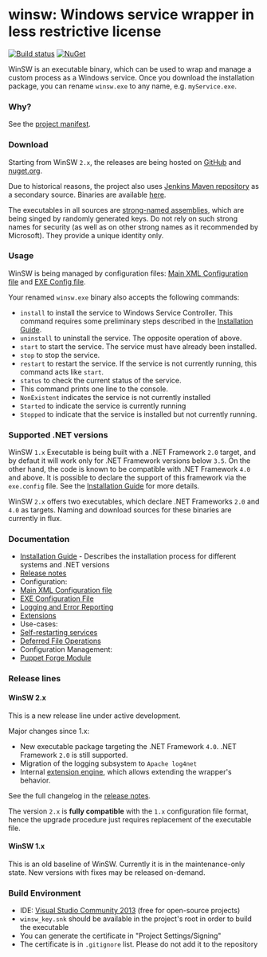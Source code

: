 winsw: Windows service wrapper in less restrictive license
=========================

[![Build status](https://ci.appveyor.com/api/projects/status/i94752yal9iy77in?svg=true)](https://ci.appveyor.com/project/oleg-nenashev/winsw)
[![NuGet](https://img.shields.io/nuget/v/WinSW.svg)](https://www.nuget.org/packages/WinSW/)

WinSW is an executable binary, which can be used to wrap and manage a custom process as a Windows service.
Once you download the installation package, you can rename `winsw.exe` to any name, e.g. `myService.exe`.

### Why?

See the [project manifest](MANIFEST.md).

### Download

Starting from WinSW `2.x`, the releases are being hosted on [GitHub](https://github.com/kohsuke/winsw/releases) and [nuget.org](https://www.nuget.org/packages/WinSW/).

Due to historical reasons, the project also uses  [Jenkins Maven repository](https://jenkins.io/index.html)  as a secondary source. 
Binaries are available [here](http://repo.jenkins-ci.org/releases/com/sun/winsw/winsw/). 

The executables in all sources are [strong-named assemblies](https://msdn.microsoft.com/en-us/library/wd40t7ad%28v=vs.110%29.aspx), which are being singed by randomly generated keys.
Do not rely on such strong names for security (as well as on other strong names as it recommended by Microsoft). 
They provide a unique identity only.

### Usage

WinSW is being managed by configuration files: [Main XML Configuration file](doc/xmlConfigFile.md) and [EXE Config file](doc/exeConfigFile.md).

Your renamed `winsw.exe` binary also accepts the following commands:

* `install` to install the service to Windows Service Controller.
  This command requires some preliminary steps described in the [Installation Guide](doc/installation.md).
* `uninstall` to uninstall the service. The opposite operation of above.
* `start` to start the service. The service must have already been installed.
* `stop` to stop the service.
* `restart` to restart the service. If the service is not currently running, this command acts like `start`.
* `status` to check the current status of the service.
 * This command prints one line to the console.
 * `NonExistent` indicates the service is not currently installed
 * `Started` to indicate the service is currently running
 * `Stopped` to indicate that the service is installed but not currently running.

### Supported .NET versions

WinSW `1.x` Executable is being built with a .NET Framework `2.0` target, and by defaut it will work only for .NET Framework versions below `3.5`.
On the other hand, the code is known to be compatible with .NET Framework `4.0` and above.
It is possible to declare the support of this framework via the `exe.config` file.
See the [Installation Guide](doc/installation.md) for more details.

WinSW `2.x` offers two executables, which declare .NET Frameworks `2.0` and `4.0` as targets.
Naming and download sources for these binaries are currently in flux.

### Documentation

* [Installation Guide](doc/installation.md) - Describes the installation process for different systems and .NET versions
* [Release notes](CHANGELOG.md)
* Configuration:
 * [Main XML Configuration file](doc/xmlConfigFile.md)
 * [EXE Configuration File](doc/exeConfigFile.md)
 * [Logging and Error Reporting](doc/loggingAndErrorReporting.md)
 * [Extensions](doc/extensions/extensions.md)
* Use-cases:
 * [Self-restarting services](doc/selfRestartingService.md)
 * [Deferred File Operations](doc/deferredFileOperations.md)
* Configuration Management:
 * [Puppet Forge Module](doc/puppetWinSW.md)

### Release lines

#### WinSW 2.x

This is a new release line under active development.

Major changes since 1.x:
* New executable package targeting the .NET Framework `4.0`. .NET Framework `2.0` is still supported.
* Migration of the logging subsystem to `Apache log4net`
* Internal [extension engine](doc/extensions/extensions.md), which allows extending the wrapper's behavior.

See the full changelog in the [release notes](CHANGELOG.md#20).

The version `2.x` is **fully compatible** with the `1.x` configuration file format, 
  hence the upgrade procedure just requires replacement of the executable file.

#### WinSW 1.x

This is an old baseline of WinSW.
Currently it is in the maintenance-only state.
New versions with fixes may be released on-demand.

### Build Environment

* IDE: [Visual Studio Community 2013](http://www.visualstudio.com/en-us/news/vs2013-community-vs.aspx) (free for open-source projects)
* `winsw_key.snk` should be available in the project's root in order to build the executable
 * You can generate the certificate in "Project Settings/Signing"
 * The certificate is in <code>.gitignore</code> list. Please do not add it to the repository
